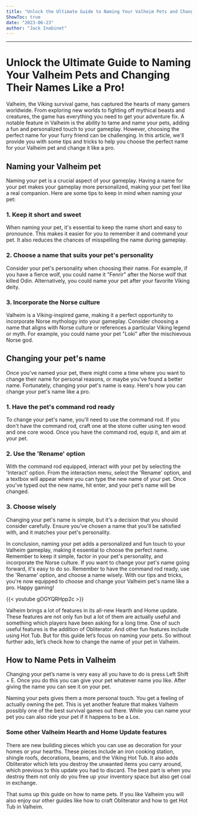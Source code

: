 ```yaml
---
title: "Unlock the Ultimate Guide to Naming Your Valheim Pets and Changing Their Names Like a Pro!"
ShowToc: true 
date: "2023-06-23"
author: "Jack Inabinet"
---
```

*****
# Unlock the Ultimate Guide to Naming Your Valheim Pets and Changing Their Names Like a Pro!

Valheim, the Viking survival game, has captured the hearts of many gamers worldwide. From exploring new worlds to fighting off mythical beasts and creatures, the game has everything you need to get your adventure fix. A notable feature in Valheim is the ability to tame and name your pets, adding a fun and personalized touch to your gameplay. However, choosing the perfect name for your furry friend can be challenging. In this article, we'll provide you with some tips and tricks to help you choose the perfect name for your Valheim pet and change it like a pro. 

## Naming your Valheim pet

Naming your pet is a crucial aspect of your gameplay. Having a name for your pet makes your gameplay more personalized, making your pet feel like a real companion. Here are some tips to keep in mind when naming your pet:

### 1. Keep it short and sweet

When naming your pet, it's essential to keep the name short and easy to pronounce. This makes it easier for you to remember it and command your pet. It also reduces the chances of misspelling the name during gameplay.

### 2. Choose a name that suits your pet's personality

Consider your pet's personality when choosing their name. For example, if you have a fierce wolf, you could name it "Fenrir" after the Norse wolf that killed Odin. Alternatively, you could name your pet after your favorite Viking deity.

### 3. Incorporate the Norse culture

Valheim is a Viking-inspired game, making it a perfect opportunity to incorporate Norse mythology into your gameplay. Consider choosing a name that aligns with Norse culture or references a particular Viking legend or myth. For example, you could name your pet "Loki" after the mischievous Norse god.

## Changing your pet's name

Once you've named your pet, there might come a time where you want to change their name for personal reasons, or maybe you've found a better name. Fortunately, changing your pet's name is easy. Here's how you can change your pet's name like a pro.

### 1. Have the pet's command rod ready

To change your pet's name, you'll need to use the command rod. If you don't have the command rod, craft one at the stone cutter using ten wood and one core wood. Once you have the command rod, equip it, and aim at your pet.

### 2. Use the 'Rename' option

With the command rod equipped, interact with your pet by selecting the 'Interact' option. From the interaction menu, select the 'Rename' option, and a textbox will appear where you can type the new name of your pet. Once you've typed out the new name, hit enter, and your pet's name will be changed.

### 3. Choose wisely

Changing your pet's name is simple, but it's a decision that you should consider carefully. Ensure you've chosen a name that you'll be satisfied with, and it matches your pet's personality.

In conclusion, naming your pet adds a personalized and fun touch to your Valheim gameplay, making it essential to choose the perfect name. Remember to keep it simple, factor in your pet's personality, and incorporate the Norse culture. If you want to change your pet's name going forward, it's easy to do so. Remember to have the command rod ready, use the 'Rename' option, and choose a name wisely. With our tips and tricks, you're now equipped to choose and change your Valheim pet's name like a pro. Happy gaming!

{{< youtube gOGYQRHpp2c >}} 



Valheim brings a lot of features in its all-new Hearth and Home update. These features are not only fun but a lot of them are actually useful and something which players have been asking for a long time. One of such useful features is the addition of Obliterator. And other fun features include using Hot Tub. But for this guide let’s focus on naming your pets. So without further ado, let’s check how to change the name of your pet in Valheim.
 
## How to Name Pets in Valheim
 

 
Changing your pet’s name is very easy all you have to do is press Left Shift + E. Once you do this you can give your pet whatever name you like. After giving the name you can see it on your pet.
 
Naming your pets gives them a more personal touch. You get a feeling of actually owning the pet. This is yet another feature that makes Valheim possibly one of the best survival games out there. While you can name your pet you can also ride your pet if it happens to be a Lox.
 
### Some other Valheim Hearth and Home Update features
 
There are new building pieces which you can use as decoration for your homes or your hearths. These pieces include an iron cooking station, shingle roofs, decorations, beams, and the Viking Hot Tub. It also adds Obliterator which lets you destroy the unwanted items you carry around, which previous to this update you had to discard. The best part is when you destroy them not only do you free up your inventory space but also get coal in exchange.
 
That sums up this guide on how to name pets. If you like Valheim you will also enjoy our other guides like how to craft Obliterator and how to get Hot Tub in Valheim.





